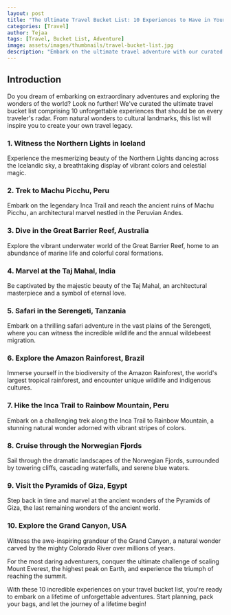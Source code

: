 ```yaml
---
layout: post
title: "The Ultimate Travel Bucket List: 10 Experiences to Have in Your Lifetime"
categories: [Travel]
author: Tejaa
tags: [Travel, Bucket List, Adventure]
image: assets/images/thumbnails/travel-bucket-list.jpg
description: "Embark on the ultimate travel adventure with our curated list of 10 must-have experiences around the world. From iconic landmarks to hidden gems, these destinations and activities will create memories to last a lifetime."
---
```


## Introduction

Do you dream of embarking on extraordinary adventures and exploring the wonders of the world? Look no further! We've curated the ultimate travel bucket list comprising 10 unforgettable experiences that should be on every traveler's radar. From natural wonders to cultural landmarks, this list will inspire you to create your own travel legacy.

### 1. Witness the Northern Lights in Iceland

Experience the mesmerizing beauty of the Northern Lights dancing across the Icelandic sky, a breathtaking display of vibrant colors and celestial magic.

### 2. Trek to Machu Picchu, Peru

Embark on the legendary Inca Trail and reach the ancient ruins of Machu Picchu, an architectural marvel nestled in the Peruvian Andes.

### 3. Dive in the Great Barrier Reef, Australia

Explore the vibrant underwater world of the Great Barrier Reef, home to an abundance of marine life and colorful coral formations.

### 4. Marvel at the Taj Mahal, India

Be captivated by the majestic beauty of the Taj Mahal, an architectural masterpiece and a symbol of eternal love.

### 5. Safari in the Serengeti, Tanzania

Embark on a thrilling safari adventure in the vast plains of the Serengeti, where you can witness the incredible wildlife and the annual wildebeest migration.

### 6. Explore the Amazon Rainforest, Brazil

Immerse yourself in the biodiversity of the Amazon Rainforest, the world's largest tropical rainforest, and encounter unique wildlife and indigenous cultures.

### 7. Hike the Inca Trail to Rainbow Mountain, Peru

Embark on a challenging trek along the Inca Trail to Rainbow Mountain, a stunning natural wonder adorned with vibrant stripes of colors.

### 8. Cruise through the Norwegian Fjords

Sail through the dramatic landscapes of the Norwegian Fjords, surrounded by towering cliffs, cascading waterfalls, and serene blue waters.

### 9. Visit the Pyramids of Giza, Egypt

Step back in time and marvel at the ancient wonders of the Pyramids of Giza, the last remaining wonders of the ancient world.

### 10. Explore the Grand Canyon, USA

Witness the awe-inspiring grandeur of the Grand Canyon, a natural wonder carved by the mighty Colorado River over millions of years.

For the most daring adventurers, conquer the ultimate challenge of scaling Mount Everest, the highest peak on Earth, and experience the triumph of reaching the summit.

With these 10 incredible experiences on your travel bucket list, you're ready to embark on a lifetime of unforgettable adventures. Start planning, pack your bags, and let the journey of a lifetime begin!
